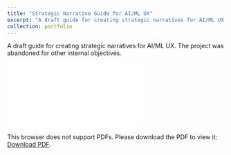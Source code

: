 ```yaml
---
title: "Strategic Narrative Guide for AI/ML UX"
excerpt: "A draft guide for creating strategic narratives for AI/ML UX."
collection: portfolio
---
```


A draft guide for creating strategic narratives for AI/ML UX. The project was abandoned for other internal objectives.

<object data="/files/Narrative Strategy Guide 11152018.pdf" type="application/pdf" width="700px" height="700px">
    <embed src="/files/Narrative Strategy Guide 11152018.pdf">
        <p>This browser does not support PDFs. Please download the PDF to view it: <a href="/files/Narrative Strategy Guide 11152018.pdf">Download PDF</a>.</p>
    </embed>
</object>
